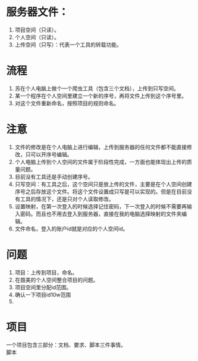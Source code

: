 # 服务器文件：  
1. 项目空间（只读）。
2. 个人空间（只读）。
3. 上传空间（只写）：代表一个工具的转载功能。

# 流程  
1. 苏在个人电脑上做个一个爬虫工具（包含三个文档），上传到只写空间。
2. 某一个程序在个人空间里建立一个新的序号，再将文件上传到这个序号里。
3. 对这个文件重新命名，按照项目的规则命名。

# 注意  
1. 文件的修改是在个人电脑上进行编辑，上传到服务器的任何文件都不能直接修改，只可以开序号编辑。
2. 个人电脑上传到个人空间的文件属于阶段性完成，一方面也能体现出上传的质量问题。
3. 目前没有工具还是手动创建序号。
4. 只写空间：有工具之后，这个空间只是放上传的文件，主要是在个人空间创建序号之后存放这个文件。将这个文件设置成只写是可以实现的。但是在目前没有工具的情况下，还是只对个人读取修改。
5. 设置映射，在第一次登入的时候选择记住密码，下一次登入的时候不需要再输入密码。而且也不用去登入到服务器，直接在我的电脑选择映射的文件夹编辑。
6. 文件命名，登入的账户id就是对应的个人空间id。

# 问题  
1. 项目：上传到项目，命名。
2. 在聂美的个人空间整合项目的问题。
3. 项目空间里分配id范围。
4. 确认一下项目id10w范围
5. 

# 项目  
一个项目包含三部分：文档、要求、脚本三件事情。  
脚本
